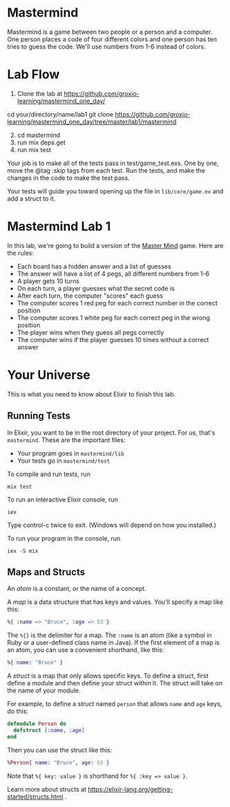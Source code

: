 # Mastermind

Mastermind is a game between two people or a person and a computer. One person places a code of four different colors and one person has ten tries to guess the code. We'll use numbers from 1-6 instead of colors. 

# Lab Flow

1. Clone the lab at https://github.com/groxio-learning/mastermind_one_day/

  cd your/directory/name/lab1
  git clone https://github.com/groxio-learning/mastermind_one_day/tree/master/lab1/mastermind

2. cd mastermind
3. run mix deps.get
4. run mix test

Your job is to make all of the tests pass in test/game_test.exs. One by one, move the @tag :skip tags from each test. Run the tests, and make the changes in the code to make the test pass. 

Your tests will guide you toward opening up the file in `lib/core/game.ex` and add a struct to it. 


# Mastermind Lab 1

In this lab, we're going to build a version of the [Master Mind](http://www.webgamesonline.com/mastermind/) game. Here are the rules: 

- Each board has a hidden answer and a list of guesses
- The answer will have a list of 4 pegs, all different numbers from 1-6
- A player gets 10 turns
- On each turn, a player guesses what the secret code is
- After each turn, the computer "scores" each guess
- The computer scores 1 red peg for each correct number in the correct position
- The computer scores 1 white peg for each correct peg in the wrong position
- The player wins when they guess all pegs correctly
- The computer wins if the player guesses 10 times without a correct answer

# Your Universe

This is what you need to know about Elixir to finish this lab. 

## Running Tests

In Elixir, you want to be in the root directory of your project. For us, that's `mastermind`. These are the important files: 

- Your program goes in `mastermind/lib`
- Your tests go in `mastermind/test`

To compile and run tests, run 

```
mix test
```

To run an interactive Elixir console, run 

```
iex
```

Type control-c twice to exit. (Windows will depend on how you installed.)

To run your program in the console, run 

```
iex -S mix
```



## Maps and Structs

An *atom* is a constant, or the name of a concept. 

A *map* is a data structure that has keys and values. You'll specify a map like this: 

```Elixir
%{ :name => "Bruce", :age => 53 }
```

The `%{}` is the delimiter for a map. The `:name` is an atom (like a symbol in Ruby or a user-defined class name in Java). If the first element of a map is an atom, you can use a convenient shorthand, like this: 

```Elixir
%{ name: "Bruce" }
```

A *struct* is a map that only allows specific keys. To define a struct, first define a module and then define your struct within it. The struct will take on the name of your module. 

For example, to define a struct named `person` that allows `name` and `age` keys, do this: 

```Elixir
defmodule Person do
  defstruct [:name, :age]
end
```

Then you can use the struct like this: 

```Elixir
%Person{ name: "Bruce", age: 53 }
```

Note that `%{ key: value }` is shorthand for `%{ :key => value }`. 



Learn more about structs  at https://elixir-lang.org/getting-started/structs.html . 
